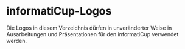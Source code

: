 # informatiCup-Logos

Die Logos in diesem Verzeichnis dürfen in unveränderter Weise in Ausarbeitungen und Präsentationen für den informatiCup verwendet werden.
